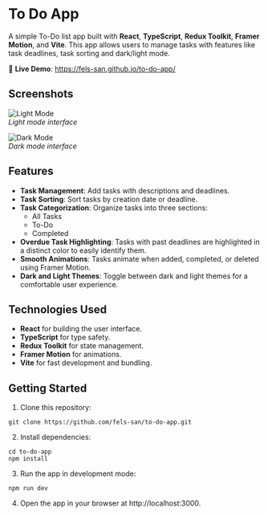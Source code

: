 # To Do App

A simple To-Do list app built with **React**, **TypeScript**, **Redux Toolkit**, **Framer Motion**, and **Vite**. This app allows users to manage tasks with features like task deadlines, task sorting and dark/light mode.

🔗 **Live Demo**: https://fels-san.github.io/to-do-app/

## Screenshots  

![Light Mode](https://github.com/user-attachments/assets/b154f3f5-22a6-46ad-904a-5ade1b21e960)  
_Light mode interface_  

![Dark Mode](https://github.com/user-attachments/assets/b789cafe-d50a-4624-85a4-c3866d03f11c)  
_Dark mode interface_  

## Features

- **Task Management**: Add tasks with descriptions and deadlines.
- **Task Sorting**: Sort tasks by creation date or deadline.
- **Task Categorization**: Organize tasks into three sections:
  - All Tasks
  - To-Do
  - Completed
- **Overdue Task Highlighting**: Tasks with past deadlines are highlighted in a distinct color to easily identify them.
- **Smooth Animations**: Tasks animate when added, completed, or deleted using Framer Motion.
- **Dark and Light Themes**: Toggle between dark and light themes for a comfortable user experience.

## Technologies Used

- **React**  for building the user interface.
- **TypeScript** for type safety.
- **Redux Toolkit** for state management.
- **Framer Motion** for animations.
- **Vite** for fast development and bundling.

## Getting Started

1. Clone this repository:

```
git clone https://github.com/fels-san/to-do-app.git

```

2. Install dependencies:

```
cd to-do-app
npm install
```

3. Run the app in development mode:

```
npm run dev
```

4. Open the app in your browser at http://localhost:3000.
